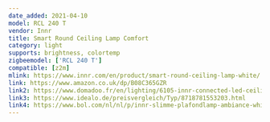 ```yaml
---
date_added: 2021-04-10
model: RCL 240 T
vendor: Innr
title: Smart Round Ceiling Lamp Comfort
category: light
supports: brightness, colortemp
zigbeemodel: ['RCL 240 T']
compatible: [z2m]
mlink: https://www.innr.com/en/product/smart-round-ceiling-lamp-white/
link: https://www.amazon.co.uk/dp/B08C365GZR
link2: https://www.domadoo.fr/en/lighting/6105-innr-connected-led-ceiling-light-40-cm-white-comfort-2200-to-5000-k-8718781553203.html
link3: https://www.idealo.de/preisvergleich/Typ/8718781553203.html
link4: https://www.bol.com/nl/nl/p/innr-slimme-plafondlamp-ambiance-white-werkt-met-philips-hue-warmwit-tot-helder-wit-zigbee-smart-plafonniere-dimbaar-en-tunable/9300000042909618/
---
```

